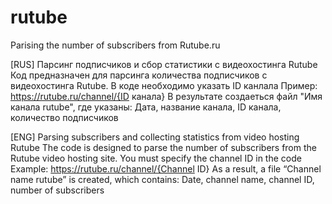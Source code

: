 # rutube
Parising the number of subscribers from Rutube.ru

[RUS]
Парсинг подписчиков и сбор статистики с видеохостинга Rutube
Код предназначен для парсинга количества подписчиков с видеохостинга Rutube. В коде необходимо указать ID канлала
Пример: https://rutube.ru/channel/{ID канала}
В результате создаеться файл "Имя канала rutube", где указаны: Дата, название канала, ID канала, количество подписчиков

[ENG]
Parsing subscribers and collecting statistics from video hosting Rutube
The code is designed to parse the number of subscribers from the Rutube video hosting site. You must specify the channel ID in the code
Example: https://rutube.ru/channel/{Channel ID}
As a result, a file “Channel name rutube” is created, which contains: Date, channel name, channel ID, number of subscribers

